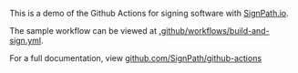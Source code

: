 This is a demo of the Github Actions for signing software with [SignPath.io](https://about.signpath.io).

The sample workflow can be viewed at [.github/workflows/build-and-sign.yml](.github/workflows/build-and-sign.yml).

For a full documentation, view [github.com/SignPath/github-actions](https://github.com/SignPath/github-actions)